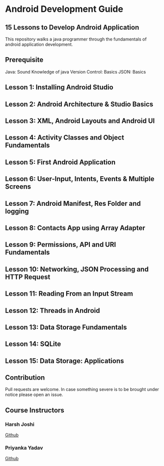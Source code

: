 # Android Development Guide
## 15 Lessons to Develop Android Application


This repository walks a java programmer through the fundamentals of android application development. 

## Prerequisite

Java: Sound Knowledge of java
Version Control: Basics
JSON: Basics


## Lesson 1: Installing Android Studio
## Lesson 2: Android Architecture & Studio Basics
## Lesson 3: XML, Android Layouts and Android UI
## Lesson 4: Activity Classes and Object Fundamentals
## Lesson 5: First Android Application
## Lesson 6: User-Input, Intents, Events & Multiple Screens
## Lesson 7: Android Manifest, Res Folder and logging
## Lesson 8: Contacts App using Array Adapter
## Lesson 9: Permissions, API and URI Fundamentals
## Lesson 10: Networking, JSON Processing and HTTP Request
## Lesson 11: Reading From an Input Stream
## Lesson 12: Threads in Android
## Lesson 13: Data Storage Fundamentals
## Lesson 14: SQLite 
## Lesson 15: Data Storage: Applications


## 
## 

## Contribution
Pull requests are welcome. In case something severe is to be brought under notice please open an issue.

## Course Instructors 
### Harsh Joshi 
[Github](github.com/josharsh)
### Priyanka Yadav 
[Github](github.com/priyanka488)

